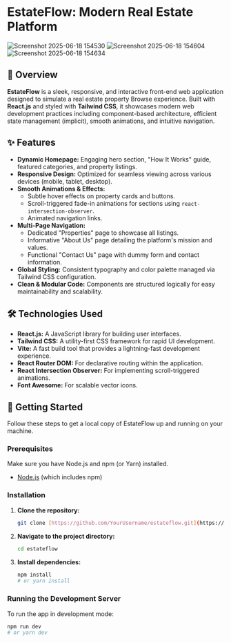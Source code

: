 # EstateFlow: Modern Real Estate Platform

![Screenshot 2025-06-18 154530](https://github.com/user-attachments/assets/d52222e8-2f12-4f46-bddb-b1b40c2e1bc3)
![Screenshot 2025-06-18 154604](https://github.com/user-attachments/assets/a1e62a39-318c-48c3-9c08-d5e0d6039305)
![Screenshot 2025-06-18 154634](https://github.com/user-attachments/assets/0a6348c9-fb66-4545-a365-c5a13f829fd0)


## 🌟 Overview

**EstateFlow** is a sleek, responsive, and interactive front-end web application designed to simulate a real estate property Browse experience. Built with **React.js** and styled with **Tailwind CSS**, it showcases modern web development practices including component-based architecture, efficient state management (implicit), smooth animations, and intuitive navigation.

## ✨ Features

* **Dynamic Homepage:** Engaging hero section, "How It Works" guide, featured categories, and property listings.
* **Responsive Design:** Optimized for seamless viewing across various devices (mobile, tablet, desktop).
* **Smooth Animations & Effects:**
    * Subtle hover effects on property cards and buttons.
    * Scroll-triggered fade-in animations for sections using `react-intersection-observer`.
    * Animated navigation links.
* **Multi-Page Navigation:**
    * Dedicated "Properties" page to showcase all listings.
    * Informative "About Us" page detailing the platform's mission and values.
    * Functional "Contact Us" page with dummy form and contact information.
* **Global Styling:** Consistent typography and color palette managed via Tailwind CSS configuration.
* **Clean & Modular Code:** Components are structured logically for easy maintainability and scalability.

## 🛠️ Technologies Used

* **React.js:** A JavaScript library for building user interfaces.
* **Tailwind CSS:** A utility-first CSS framework for rapid UI development.
* **Vite:** A fast build tool that provides a lightning-fast development experience.
* **React Router DOM:** For declarative routing within the application.
* **React Intersection Observer:** For implementing scroll-triggered animations.
* **Font Awesome:** For scalable vector icons.

## 🚀 Getting Started

Follow these steps to get a local copy of EstateFlow up and running on your machine.

### Prerequisites

Make sure you have Node.js and npm (or Yarn) installed.

* [Node.js](https://nodejs.org/) (which includes npm)

### Installation

1.  **Clone the repository:**
    ```bash
    git clone [https://github.com/YourUsername/estateflow.git](https://github.com/YourUsername/estateflow.git)
    ```
2.  **Navigate to the project directory:**
    ```bash
    cd estateflow
    ```
3.  **Install dependencies:**
    ```bash
    npm install
    # or yarn install
    ```

### Running the Development Server

To run the app in development mode:

```bash
npm run dev
# or yarn dev
